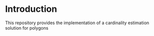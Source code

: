 # Introduction
This repository provides the implementation of a cardinality estimation solution for polygons
